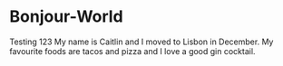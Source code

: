 # Bonjour-World
Testing 123
My name is Caitlin and I moved to Lisbon in December.
My favourite foods are tacos and pizza and I love a good gin cocktail.
